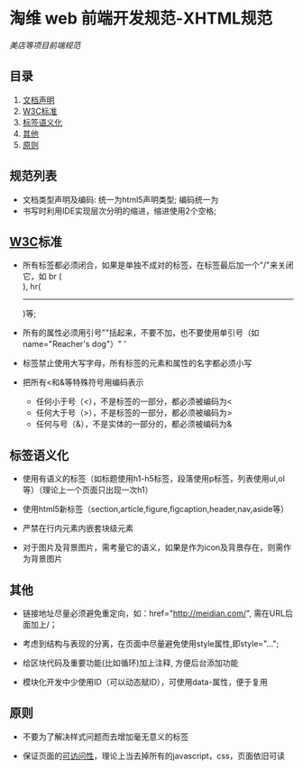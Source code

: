 淘维 web 前端开发规范-XHTML规范
=====================
*美店等项目前端规范*


## <a name='TOC'>目录</a>

  1. [文档声明](#doctype)
  1. [W3C标准](#w3c)
  1. [标签语义化](#semantic)
  1. [其他](#others)
  1. [原则](#rules)



## <a name='doctype'>规范列表</a>

- 文档类型声明及编码: 统一为html5声明类型<!DOCTYPE html>; 编码统一为<meta charset="utf-8" />
- 书写时利用IDE实现层次分明的缩进，缩进使用2个空格;



## <a name='w3c'>[W3C](http://www.w3.org/)标准</a>

- 所有标签都必须闭合，如果是单独不成对的标签，在标签最后加一个"/"来关闭它，如 br (<br />), hr(<hr />)等;

- 所有的属性必须用引号""括起来，不要不加，也不要使用单引号（如 name="Reacher's dog"）&quot; &apos;

- 标签禁止使用大写字母，所有标签的元素和属性的名字都必须小写

- 把所有<和&等特殊符号用编码表示

  + 任何小于号（<），不是标签的一部分，都必须被编码为&lt;
  + 任何大于号（>），不是标签的一部分，都必须被编码为&gt;
  + 任何与号（&），不是实体的一部分的，都必须被编码为&amp;




## <a name='semantic'>标签语义化</a>

- 使用有语义的标签（如标题使用h1-h5标签，段落使用p标签，列表使用ul,ol等）（理论上一个页面只出现一次h1）

- 使用html5新标签（section,article,figure,figcaption,header,nav,aside等）

- 严禁在行内元素内嵌套块级元素

- 对于图片及背景图片，需考量它的语义，如果是作为icon及背景存在，则需作为背景图片




## <a name='others'>其他</a>

- 链接地址尽量必须避免重定向，如：href="http://meidian.com/", 需在URL后面加上/；

- 考虑到结构与表现的分离，在页面中尽量避免使用style属性,即style="…";

- 给区块代码及重要功能(比如循环)加上注释, 方便后台添加功能

- 模块化开发中少使用ID（可以动态赋ID），可使用data-属性，便于复用




## <a name='rules'>原则</a>

- 不要为了解决样式问题而去增加毫无意义的标签

- 保证页面的[可访问性](http://www.douban.com/group/topic/5135474/)，理论上当去掉所有的javascript，css，页面依旧可读





